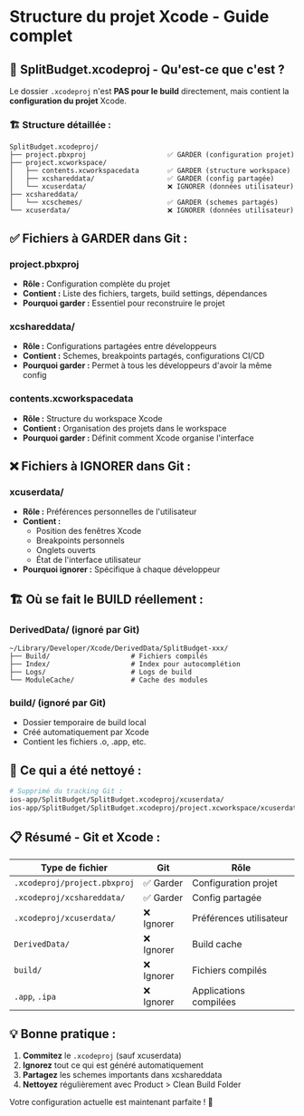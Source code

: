 # Structure du projet Xcode - Guide complet

## 📁 SplitBudget.xcodeproj - Qu'est-ce que c'est ?

Le dossier `.xcodeproj` n'est **PAS pour le build** directement, mais contient la **configuration du projet** Xcode.

### 🏗️ **Structure détaillée :**

```
SplitBudget.xcodeproj/
├── project.pbxproj                    ✅ GARDER (configuration projet)
├── project.xcworkspace/
│   ├── contents.xcworkspacedata       ✅ GARDER (structure workspace)
│   ├── xcshareddata/                  ✅ GARDER (config partagée)
│   └── xcuserdata/                    ❌ IGNORER (données utilisateur)
├── xcshareddata/
│   └── xcschemes/                     ✅ GARDER (schemes partagés)
└── xcuserdata/                        ❌ IGNORER (données utilisateur)
```

## ✅ **Fichiers à GARDER dans Git :**

### **project.pbxproj**
- **Rôle :** Configuration complète du projet
- **Contient :** Liste des fichiers, targets, build settings, dépendances
- **Pourquoi garder :** Essentiel pour reconstruire le projet

### **xcshareddata/**
- **Rôle :** Configurations partagées entre développeurs
- **Contient :** Schemes, breakpoints partagés, configurations CI/CD
- **Pourquoi garder :** Permet à tous les développeurs d'avoir la même config

### **contents.xcworkspacedata**
- **Rôle :** Structure du workspace Xcode
- **Contient :** Organisation des projets dans le workspace
- **Pourquoi garder :** Définit comment Xcode organise l'interface

## ❌ **Fichiers à IGNORER dans Git :**

### **xcuserdata/**
- **Rôle :** Préférences personnelles de l'utilisateur
- **Contient :** 
  - Position des fenêtres Xcode
  - Breakpoints personnels
  - Onglets ouverts
  - État de l'interface utilisateur
- **Pourquoi ignorer :** Spécifique à chaque développeur

## 🏗️ **Où se fait le BUILD réellement :**

### **DerivedData/** (ignoré par Git)
```
~/Library/Developer/Xcode/DerivedData/SplitBudget-xxx/
├── Build/                    # Fichiers compilés
├── Index/                    # Index pour autocomplétion
├── Logs/                     # Logs de build
└── ModuleCache/              # Cache des modules
```

### **build/** (ignoré par Git)
- Dossier temporaire de build local
- Créé automatiquement par Xcode
- Contient les fichiers .o, .app, etc.

## 🔧 **Ce qui a été nettoyé :**

```bash
# Supprimé du tracking Git :
ios-app/SplitBudget/SplitBudget.xcodeproj/xcuserdata/
ios-app/SplitBudget/SplitBudget.xcodeproj/project.xcworkspace/xcuserdata/
```

## 📋 **Résumé - Git et Xcode :**

| Type de fichier | Git | Rôle |
|---|---|---|
| `.xcodeproj/project.pbxproj` | ✅ Garder | Configuration projet |
| `.xcodeproj/xcshareddata/` | ✅ Garder | Config partagée |
| `.xcodeproj/xcuserdata/` | ❌ Ignorer | Préférences utilisateur |
| `DerivedData/` | ❌ Ignorer | Build cache |
| `build/` | ❌ Ignorer | Fichiers compilés |
| `.app`, `.ipa` | ❌ Ignorer | Applications compilées |

## 💡 **Bonne pratique :**

1. **Commitez** le `.xcodeproj` (sauf xcuserdata)
2. **Ignorez** tout ce qui est généré automatiquement
3. **Partagez** les schemes importants dans xcshareddata
4. **Nettoyez** régulièrement avec Product > Clean Build Folder

Votre configuration actuelle est maintenant parfaite ! 🎯
